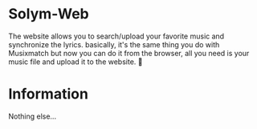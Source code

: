 # Solym-Web
The website allows you to search/upload your favorite music and synchronize the lyrics. basically, it's the same thing you do with Musixmatch but now you can do it from the browser, all you need is your music file and upload it to the website. 🙂
# Information
Nothing else...
